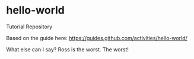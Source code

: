 # hello-world

Tutorial Repository

Based on the guide here: https://guides.github.com/activities/hello-world/

What else can I say? Ross is the worst. The worst!

